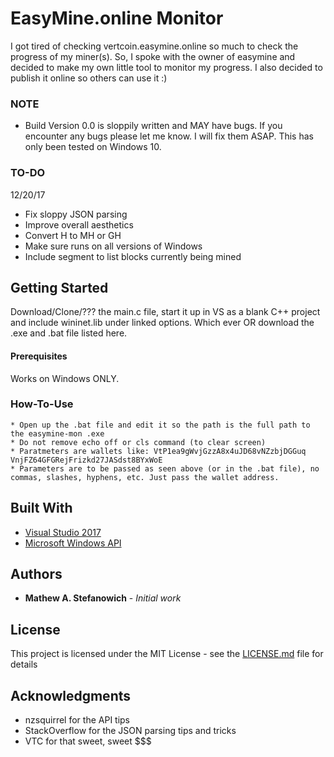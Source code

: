 # **EasyMine.online Monitor**

I got tired of checking vertcoin.easymine.online so much to check the progress of my miner(s). So, I spoke with the owner of easymine and decided to make my own little tool to monitor my progress. I also decided to publish it online so others can use it :)

### **NOTE**
* Build Version 0.0 is sloppily written and MAY have bugs. If you encounter any bugs please let me know. I will fix them ASAP. This has only been tested on Windows 10.

### **TO-DO**

12/20/17
* Fix sloppy JSON parsing
* Improve overall aesthetics
* Convert H to MH or GH
* Make sure runs on all versions of Windows
* Include segment to list blocks currently being mined

## Getting Started

Download/Clone/??? the main.c file, start it up in VS as a blank C++ project and include wininet.lib under linked options. Which ever OR download the .exe and .bat file listed here.

#### **Prerequisites**

Works on Windows ONLY.

### **How-To-Use**

    * Open up the .bat file and edit it so the path is the full path to the easymine-mon .exe
    * Do not remove echo off or cls command (to clear screen) 
    * Paratmeters are wallets like: VtP1ea9gWvjGzzA8x4uJD68vNZzbjDGGuq VnjFZ64GFGRejFrizkd27JASdst8BYxWoE
    * Parameters are to be passed as seen above (or in the .bat file), no commas, slashes, hyphens, etc. Just pass the wallet address.

## Built With

* [Visual Studio 2017](https://www.visualstudio.com/vs/whatsnew/)
* [Microsoft Windows API](https://msdn.microsoft.com/en-us/library/aa383723(VS.85).aspx)

## Authors

* **Mathew A. Stefanowich** - *Initial work*

## License

This project is licensed under the MIT License - see the [LICENSE.md](LICENSE.md) file for details

## Acknowledgments

* nzsquirrel for the API tips
* StackOverflow for the JSON parsing tips and tricks
* VTC for that sweet, sweet $$$
